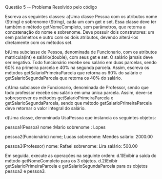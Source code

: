 Questão 5 -- Problema Resolvido pelo código


Escreva as seguintes classes:
a)Uma classe Pessoa com os atributos nome (String) e sobrenome (String), cada um com get e
set. Essa classe deve ter também o método getNomeCompleto, sem parâmetros, que retorna
a concatenação do nome e sobrenome. Deve possuir dois construtores: um sem parâmetros e
outro com os dois atributos, devendo alterá-los diretamente com os métodos set.

b)Uma subclasse de Pessoa, denominada de Funcionario, com os atributos matricula(int) e
salário(double), com seus get e set. O salário jamais deve ser negativo. Todo funcionário
recebe seu salário em duas parcelas, sendo 60% na primeira parcela e 40% na segunda parcela.
Assim, escreva os métodos getSalarioPrimeiraParcela que retorna os 60% do salário e
getSalarioSegundaParcela que retorna os 40% do salário.

c)Uma subclasse de Funcionario, denominada de Professor, sendo que todo professor recebe
seu salário em uma única parcela. Assim, deve-se sobrescrever os métodos
getSalarioPrimeiraParcela e getSalarioSegundaParcela, sendo que método
getSalarioPrimeiraParcela deve retornar o valor integral do salário.


d)Uma classe, denominada UsaPessoa que instancia os seguintes objetos:

pessoa1(Pessoa)
nome :Mario 
sobrenome : Lopes

pessoa2(Funcionário)
nome; Lucas
sobrenome: Mendes
salário: 2000.00


pessoa3(Professor)
nome: Rafael
sobrenome: Lira
salário: 500.00

Em seguida, execute as operações na seguinte ordem:
d.1)Exibir a saída do método getNomeCompleto para os 3 objetos.
d.2)Exibir getSalarioPrimeiraParcela e getSalarioSegundaParcela para os objetos pessoa2 e
pessoa3.